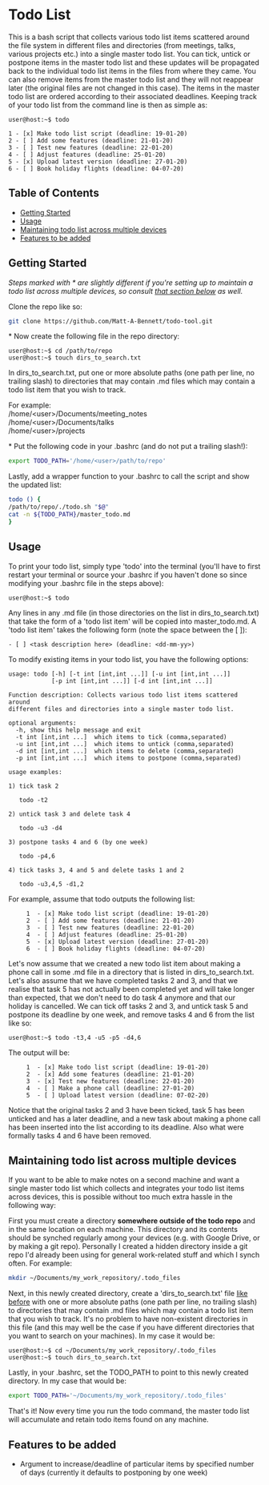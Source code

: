 # Todo List
This is a bash script that collects various todo list items scattered around
the file system in different files and directories (from meetings, talks, various
projects etc.) into a single master todo list. You can tick, untick or postpone
items in the master todo list and these updates will be propagated back to the
individual todo list items in the files from where they came. You can also
remove items from the master todo list and they will not reappear later (the
original files are not changed in this case). The items in the master todo list
are ordered according to their associated deadlines.  Keeping track of your
todo list from the command line is then as simple as:

```console
user@host:~$ todo 

1 - [x] Make todo list script (deadline: 19-01-20) 
2 - [ ] Add some features (deadline: 21-01-20) 
3 - [ ] Test new features (deadline: 22-01-20) 
4 - [ ] Adjust features (deadline: 25-01-20) 
5 - [x] Upload latest version (deadline: 27-01-20) 
6 - [ ] Book holiday flights (deadline: 04-07-20)
``` 

## Table of Contents
* [Getting Started](#getting-started)
* [Usage](#usage)
* [Maintaining todo list across multiple devices](#maintaining-todo-list-across-multiple-devices)
* [Features to be added](#features-to-be-added)

## Getting Started

*Steps marked with \* are slightly different if you're setting up to maintain a
todo list across multiple devices, so consult [that
section below](#maintaining-todo-list-across-multiple-devices) as well.*

Clone the repo like so:

```bash
git clone https://github.com/Matt-A-Bennett/todo-tool.git
```

\* Now create the following file in the repo directory:

```console
user@host:~$ cd /path/to/repo 
user@host:~$ touch dirs_to_search.txt
```

In dirs_to_search.txt, put one or more absolute paths (one path per line, no
trailing slash) to directories that may contain .md files which may contain a
todo list item that you wish to track.
 
For example:\
/home/\<user\>/Documents/meeting_notes\
/home/\<user\>/Documents/talks\
/home/\<user\>/projects

\* Put the following code in your .bashrc (and do not put a trailing slash!):

```bash
export TODO_PATH='/home/<user>/path/to/repo'
```
Lastly, add a wrapper function to your .bashrc to call the script and show the
updated list:

```bash
todo () {
/path/to/repo/./todo.sh "$@"
cat -n ${TODO_PATH}/master_todo.md
}
```

## Usage
To print your todo list, simply type 'todo' into the terminal (you'll
have to first restart your terminal or source your .bashrc if you haven't done
so since modifying your .bashrc file in the steps above):

```console
user@host:~$ todo 
```

Any lines in any .md file (in those directories on the list in
dirs_to_search.txt) that take the form of a 'todo list item' will be copied
into master_todo.md. A 'todo list item' takes the following form (note the
space between the [ ]):

```console
- [ ] <task description here> (deadline: <dd-mm-yy>)
```

To modify existing items in your todo list, you have the following options:

```console
usage: todo [-h] [-t int [int,int ...]] [-u int [int,int ...]] 
            [-p int [int,int ...]] [-d int [int,int ...]]

Function description: Collects various todo list items scattered around
different files and directories into a single master todo list.

optional arguments:
  -h, show this help message and exit
  -t int [int,int ...]  which items to tick (comma,separated)
  -u int [int,int ...]  which items to untick (comma,separated)
  -d int [int,int ...]  which items to delete (comma,separated)
  -p int [int,int ...]  which items to postpone (comma,separated)

usage examples:

1) tick task 2

   todo -t2

2) untick task 3 and delete task 4

   todo -u3 -d4

3) postpone tasks 4 and 6 (by one week)

   todo -p4,6

4) tick tasks 3, 4 and 5 and delete tasks 1 and 2

   todo -u3,4,5 -d1,2
```
  
For example, assume that todo outputs the following list:

```console
     1  - [x] Make todo list script (deadline: 19-01-20)
     2  - [ ] Add some features (deadline: 21-01-20)
     3  - [ ] Test new features (deadline: 22-01-20)
     4  - [ ] Adjust features (deadline: 25-01-20)
     5  - [x] Upload latest version (deadline: 27-01-20)
     6  - [ ] Book holiday flights (deadline: 04-07-20)
```

Let's now assume that we created a new todo list item about making a phone call
in some .md file in a directory that is listed in dirs_to_search.txt. Let's
also assume that we have completed tasks 2 and 3, and that we realise that task
5 has not actually been completed yet and will take longer than expected, that
we don't need to do task 4 anymore and that our holiday is cancelled. We can
tick off tasks 2 and 3, and untick task 5 and postpone its deadline by one
week, and remove tasks 4 and 6 from the list like so:

```console
user@host:~$ todo -t3,4 -u5 -p5 -d4,6
```

The output will be:

```console
     1  - [x] Make todo list script (deadline: 19-01-20)
     2  - [x] Add some features (deadline: 21-01-20)
     3  - [x] Test new features (deadline: 22-01-20)
     4  - [ ] Make a phone call (deadline: 27-01-20)
     5  - [ ] Upload latest version (deadline: 07-02-20)
```

Notice that the original tasks 2 and 3 have been ticked, task 5 has been
unticked and has a later deadline, and a new task about making a phone call has
been inserted into the list according to its deadline. Also what were formally
tasks 4 and 6 have been removed.

## Maintaining todo list across multiple devices
If you want to be able to make notes on a second machine and want a single
master todo list which collects and integrates your todo list items across
devices, this is possible without too much extra hassle in the following way:

First you must create a directory **somewhere outside of the todo repo** and in
the same location on each machine. This directory and its contents should be
synched regularly among your devices (e.g. with Google Drive, or by making a
git repo). Personally I created a hidden directory inside a git repo I'd
already been using for general work-related stuff and which I synch often. For
example: 

```bash
mkdir ~/Documents/my_work_repository/.todo_files
```

Next, in this newly created directory, create a 'dirs_to_search.txt' file [like
before](#getting-started) with one or more absolute paths (one path per line,
no trailing slash) to directories that may contain .md files which may contain
a todo list item that you wish to track. It's no problem to have non-existent
directories in this file (and this may well be the case if you have different
directories that you want to search on your machines). In my case it would be:
 
```console
user@host:~$ cd ~/Documents/my_work_repository/.todo_files 
user@host:~$ touch dirs_to_search.txt
```

Lastly, in your .bashrc, set the TODO_PATH to point to this newly created
directory. In my case that would be:

```bash
export TODO_PATH='~/Documents/my_work_repository/.todo_files'
```
That's it! Now every time you run the todo command, the master todo list will
accumulate and retain todo items found on any machine.

## Features to be added
- Argument to increase/deadline of particular items by specified number of days
  (currently it defaults to postponing by one week)
